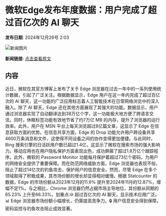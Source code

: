 # 微软Edge发布年度数据：用户完成了超过百亿次的 AI 聊天

**发布日期**: 2024年12月26号 2:03

![新闻图片](https://upload.chinaz.com/2024/1226/6387080420840654532922399.png)

**新闻链接**: [点击查看原文](https://www.aibase.com/zh/news/14267)

## 内容

近日，微软在其官方博客上发布了关于 Edge 浏览器在过去一年中的一系列使用统计数据，引起了广泛关注。根据数据显示，Edge 用户在这一年内完成了超过百亿次的 AI 聊天，这一功能的广泛应用标志着人工智能技术在日常网络浏览中的深入融入。除了 AI 聊天，Edge 还在其他方面展现了其强大的功能。数据显示，用户通过浏览器实现了自动翻译达到38万亿个字，这一功能极大地方便了跨语言交流。同时，休眠标签功能有效地节省了约7万亿 MB 的内存，提升了浏览器的运行效率。此外，用户在 MSN 平台上每天浏览超过8亿篇文章，这显示了 Edge 在信息获取方面的优势。在信息共享方面，Edge 的 Drop 功能允许用户跨设备共享4600万条消息和文件，这使得不同设备之间的协作变得更加便捷。与此同时，Bing 搜索引擎的日活跃用户数已超过1.4亿，这显示了微软在搜索市场的强大影响力。移动应用也在用户隐私保护方面表现出色，成功屏蔽了超过1.8万亿个跟踪程序。此外，微软的 Password Monitor 功能每月保护着超过73亿个密码，为用户的网络安全提供了重要保障。而在防范网络威胁方面，Edge 浏览器也表现不俗，阻止了超过14亿次的钓鱼攻击，保护用户的信息安全。然而，尽管 Edge 在多个领域取得了积极成果，其市场份额的增长却显得相对缓慢。根据 Statcounter 的数据，Edge 的市场份额从2023年12月的11.9% 提升至2024年11月的12.87%，增幅不足1%。与之相比，Chrome 浏览器仍然占据市场主导地位，其份额从同期的65.23% 上升至66.33%。划重点:🌐 超过百亿次的 AI 聊天，显示技术应用广泛。📊 Edge 浏览器市场份额小幅增长，仍需提高竞争力。🔒 用户信息安全得到保障，密码监控与钓鱼攻击阻止成效显著。
